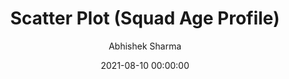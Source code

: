 ---
layout: default
title:  "Scatter Plot (Squad Age Profile)"
date:   2021-08-10 00:00:00
cover_image: "squad-age-profile.png"
categories: main
tag: "basic"
author: "Abhishek Sharma"
post_file_name: "squad-age-profile.html"
---